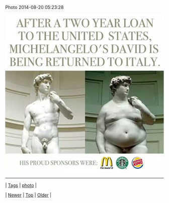 <!--
title: Photo 2014-08-20 05
date: 2020-06-28T15:27:00.369Z
tags: photo
-->


Photo 2014-08-20 05:23:28

![](95258202630-0.jpg)

<!--BOTTOM-POST-NAVIGATION-->
---

| [Tags](tags.md) | [photo](tag-photo.md) |

| [Newer](95111041717.md) | [Top](index.md) | [Older](95262586059.md) |